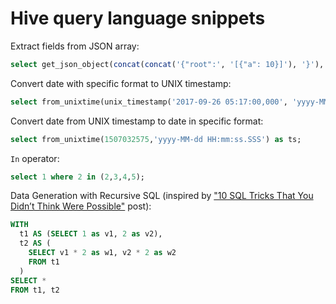# Hive query language snippets
Extract fields from JSON array:
```sql
select get_json_object(concat(concat('{"root":', '[{"a": 10}]'), '}'), '$.root.a[0]') as a;
```
Convert date with specific format to UNIX timestamp:
```sql
select from_unixtime(unix_timestamp('2017-09-26 05:17:00,000', 'yyyy-MM-dd HH:mm:ss,SSS'),'HH:mm:ss') as ts;
```
Convert date from UNIX timestamp to date in specific format:
```sql
select from_unixtime(1507032575,'yyyy-MM-dd HH:mm:ss.SSS') as ts;
```
`In` operator:
```sql
select 1 where 2 in (2,3,4,5);
```
Data Generation with Recursive SQL (inspired by ["10 SQL Tricks That You Didn’t Think Were Possible"](https://blog.jooq.org/2016/04/25/10-sql-tricks-that-you-didnt-think-were-possible/) post):
```sql
WITH
  t1 AS (SELECT 1 as v1, 2 as v2),
  t2 AS (
    SELECT v1 * 2 as w1, v2 * 2 as w2
    FROM t1
  )
SELECT *
FROM t1, t2
```
